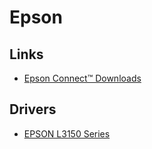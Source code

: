 # Epson

## Links

- [Epson Connect™ Downloads](https://epson.com/Support/wa00607d)

## Drivers

- [EPSON L3150 Series](https://ftp.epson.com/latin/drivers/inkjet/L3150_Lite_64NR_LA.dmg)

<!--
Epson iPrint
-->
